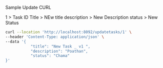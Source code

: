 Sample Update CURL 

1           > Task ID 
Title       > NEw title
description > New Description 
status      > New Status 



```sh
curl --location 'http://localhost:8092/updatetasks/1' \
--header 'Content-Type: application/json' \
--data '{
           "title": "New Task _ v1 ",
           "description": "Poathan",
           "status": "Chama"
}'

